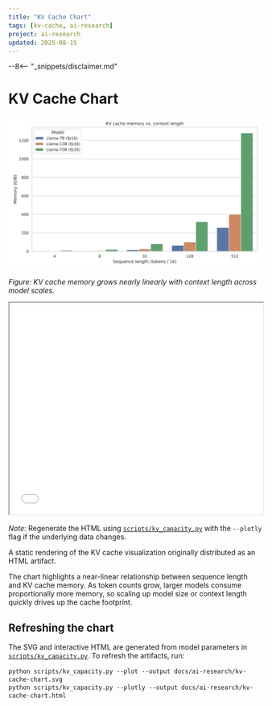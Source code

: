 ```yaml
---
title: "KV Cache Chart"
tags: [kv-cache, ai-research]
project: ai-research
updated: 2025-08-15
---
```


--8<-- "_snippets/disclaimer.md"

# KV Cache Chart

![Bar chart showing token count on the x-axis and KV cache memory (GiB) on the y-axis; memory usage climbs almost linearly so larger models and longer sequences demand substantially more capacity.](kv-cache-chart.svg)

*Figure: KV cache memory grows nearly linearly with context length across model scales.*


<iframe src="kv-cache-chart.html" width="100%" height="420"></iframe>

*Note:* Regenerate the HTML using [`scripts/kv_capacity.py`](../../scripts/kv_capacity.py) with the `--plotly` flag if the underlying data changes.

A static rendering of the KV cache visualization originally distributed as an HTML artifact.

The chart highlights a near-linear relationship between sequence length and KV cache memory. As token counts grow, larger models consume proportionally more memory, so scaling up model size or context length quickly drives up the cache footprint.

## Refreshing the chart

The SVG and interactive HTML are generated from model parameters in [`scripts/kv_capacity.py`](../../scripts/kv_capacity.py). To refresh the artifacts, run:

```
python scripts/kv_capacity.py --plot --output docs/ai-research/kv-cache-chart.svg
python scripts/kv_capacity.py --plotly --output docs/ai-research/kv-cache-chart.html
```
